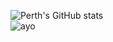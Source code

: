 
![Perth's GitHub stats](https://github-readme-stats.vercel.app/api?username=Perthys&show_icons=true&theme=radical)
\
![ayo](https://media.discordapp.net/attachments/958348854271561748/959127696229675008/image0-1-1-2.gif)
<!---
Perthys/Perthys is a ✨ special ✨ repository because its `README.md` (this file) appears on your GitHub profile.
You can click the Preview link to take a look at your changes.
--->
